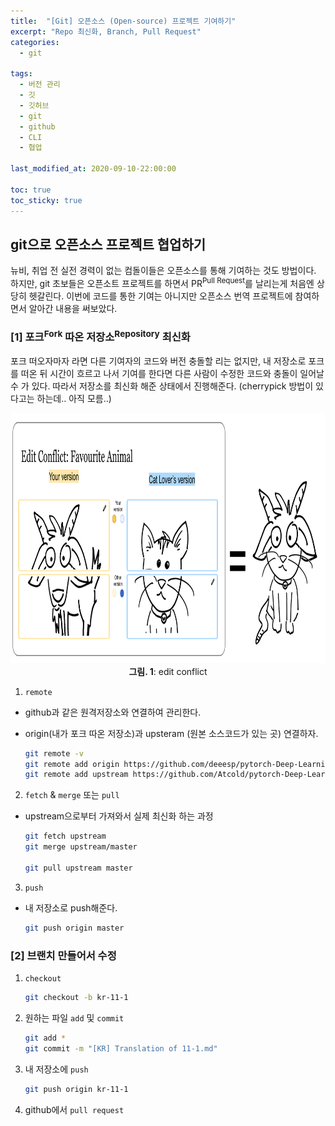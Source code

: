 ```yaml
---
title:  "[Git] 오픈소스 (Open-source) 프로젝트 기여하기"
excerpt: "Repo 최신화, Branch, Pull Request"
categories:
  - git
  
tags:
  - 버전 관리
  - 깃
  - 깃허브
  - git
  - github
  - CLI
  - 협업
  
last_modified_at: 2020-09-10-22:00:00

toc: true
toc_sticky: true
---
```


## git으로 오픈소스 프로젝트 협업하기
뉴비, 취업 전 실전 경력이 없는 컴돌이들은 오픈소스를 통해 기여하는 것도 방법이다. 하지만, git 초보들은 오픈소트 프로젝트를 하면서 PR<sup>Pull Request</sup>를 날리는게 처음엔 상당히 헷갈린다. 이번에 코드를 통한 기여는 아니지만 오픈소스 번역 프로젝트에 참여하면서 알아간 내용을 써보았다.

### [1] 포크<sup>Fork</sup> 따온 저장소<sup>Repository</sup> 최신화
포크 떠오자마자 라면 다른 기여자의 코드와 버전 충돌할 리는 없지만, 내 저장소로 포크를 떠온 뒤 시간이 흐르고 나서 기여를 한다면 다른 사람이 수정한 코드와 충돌이 일어날 수 가 있다. 따라서 저장소를 최신화 해준 상태에서 진행해준다. (cherrypick 방법이 있다고는 하는데.. 아직 모름..)

<center>
<img src="/images/git-conflict.png" height="400px" /><br>
<b>그림. 1</b>: edit conflict
</center>

1. `remote`
- github과 같은 원격저장소와 연결하여 관리한다.
- origin(내가 포크 따온 저장소)과 upsteram (원본 소스코드가 있는 곳) 연결하자.

    ```bash
    git remote -v
    git remote add origin https://github.com/deeesp/pytorch-Deep-Learning.git
    git remote add upstream https://github.com/Atcold/pytorch-Deep-Learning.git
    ```

2. `fetch` & `merge` 또는 `pull`
- upstream으로부터 가져와서 실제 최신화 하는 과정

    ```bash
    git fetch upstream
    git merge upstream/master

    git pull upstream master
    ```

3. `push`
- 내 저장소로 push해준다.

    ```bash
    git push origin master
    ```

### [2] 브랜치 만들어서 수정

1. `checkout`

    ```bash
    git checkout -b kr-11-1
    ```

2. 원하는 파일 `add` 및 `commit`

    ```bash
    git add *
    git commit -m "[KR] Translation of 11-1.md"
    ```

3. 내 저장소에 `push`

    ```bash
    git push origin kr-11-1
    ```

4. github에서 `pull request`
